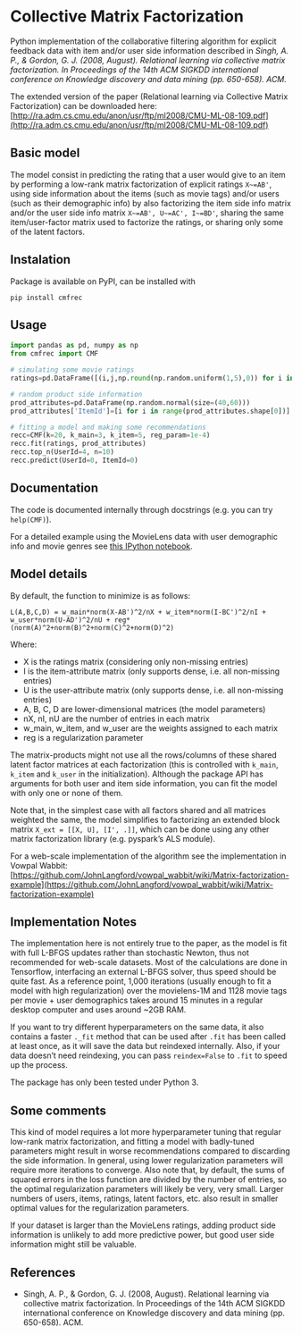# Collective Matrix Factorization

Python implementation of the collaborative filtering algorithm for explicit feedback data with item and/or user side information described in _Singh, A. P., & Gordon, G. J. (2008, August). Relational learning via collective matrix factorization. In Proceedings of the 14th ACM SIGKDD international conference on Knowledge discovery and data mining (pp. 650-658). ACM._

The extended version of the paper (Relational learning via Collective Matrix Factorization) can be downloaded here:
[http://ra.adm.cs.cmu.edu/anon/usr/ftp/ml2008/CMU-ML-08-109.pdf](http://ra.adm.cs.cmu.edu/anon/usr/ftp/ml2008/CMU-ML-08-109.pdf)

## Basic model
The model consist in predicting the rating that a user would give to an item by performing a low-rank matrix factorization of explicit ratings `X~=AB'`, using side information about the items (such as movie tags) and/or users (such as their demographic info) by also factorizing the item side info matrix and/or the user side info matrix `X~=AB', U~=AC', I~=BD'`, sharing the same item/user-factor matrix used to factorize the ratings, or sharing only some of the latent factors.

## Instalation
Package is available on PyPI, can be installed with

```pip install cmfrec```

## Usage
```python
import pandas as pd, numpy as np
from cmfrec import CMF

# simulating some movie ratings
ratings=pd.DataFrame([(i,j,np.round(np.random.uniform(1,5),0)) for i in range(100) for j in range(40) if np.random.random()>.3],columns=['UserId','ItemId','Rating'])

# random product side information
prod_attributes=pd.DataFrame(np.random.normal(size=(40,60)))
prod_attributes['ItemId']=[i for i in range(prod_attributes.shape[0])]

# fitting a model and making some recommendations
recc=CMF(k=20, k_main=3, k_item=5, reg_param=1e-4)
recc.fit(ratings, prod_attributes)
recc.top_n(UserId=4, n=10)
recc.predict(UserId=0, ItemId=0)
```


## Documentation

The code is documented internally through docstrings (e.g. you can try `help(CMF)`).

For a detailed example using the MovieLens data with user demographic info and movie genres see [this IPython notebook](http://nbviewer.jupyter.org/github/david-cortes/cmfrec/blob/master/example/cmfrec_movielens_sideinfo.ipynb).

## Model details

By default, the function to minimize is as follows:

```L(A,B,C,D) = w_main*norm(X-AB')^2/nX + w_item*norm(I-BC')^2/nI + w_user*norm(U-AD')^2/nU + reg*(norm(A)^2+norm(B)^2+norm(C)^2+norm(D)^2)```

Where:
* X is the ratings matrix (considering only non-missing entries)
* I is the item-attribute matrix (only supports dense, i.e. all non-missing entries)
* U is the user-attribute matrix (only supports dense, i.e. all non-missing entries)
* A, B, C, D are lower-dimensional matrices (the model parameters)
* nX, nI, nU are the number of entries in each matrix
* w_main, w_item, and w_user are the weights assigned to each matrix
* reg is a regularization parameter

The matrix-products might not use all the rows/columns of these shared latent factor matrices at each factorization (this is controlled with `k_main`, `k_item` and `k_user` in the initialization). Although the package API has arguments for both user and item side information, you can fit the model with only one or none of them.

Note that, in the simplest case with all factors shared and all matrices weighted the same, the model simplifies to factorizing an extended block matrix `X_ext = [[X, U], [I', .]]`, which can be done using any other matrix factorization library (e.g. pyspark’s ALS module).

For a web-scale implementation of the algorithm see the implementation in Vowpal Wabbit:
[https://github.com/JohnLangford/vowpal_wabbit/wiki/Matrix-factorization-example](https://github.com/JohnLangford/vowpal_wabbit/wiki/Matrix-factorization-example)

## Implementation Notes
The implementation here is not entirely true to the paper, as the model is fit with full L-BFGS updates rather than stochastic Newton, thus not recommended for web-scale datasets. Most of the calculations are done in Tensorflow, interfacing an external L-BFGS solver, thus speed should be quite fast. As a reference point, 1,000 iterations (usually enough to fit a model with high regularization) over the movielens-1M and 1128 movie tags per movie + user demographics takes around 15 minutes in a regular desktop computer and uses around ~2GB RAM.

If you want to try different hyperparameters on the same data, it also contains a faster `._fit` method that can be used after `.fit` has been called at least once, as it will save the data but reindexed internally. Also, if your data doesn’t need reindexing, you can pass `reindex=False` to `.fit` to speed up the process.

The package has only been tested under Python 3.


## Some comments
This kind of model requires a lot more hyperparameter tuning that regular low-rank matrix factorization, and fitting a model with badly-tuned parameters might result in worse recommendations compared to discarding the side information. In general, using lower regularization parameters will require more iterations to converge. Also note that, by default, the sums of squared errors in the loss function are divided by the number of entries, so the optimal regularization parameters will likely be very, very small. Larger numbers of users, items, ratings, latent factors, etc. also result in smaller optimal values for the regularization parameters.

If your dataset is larger than the MovieLens ratings, adding product side information is unlikely to add more predictive power, but good user side information might still be valuable.

## References
* Singh, A. P., & Gordon, G. J. (2008, August). Relational learning via collective matrix factorization. In Proceedings of the 14th ACM SIGKDD international conference on Knowledge discovery and data mining (pp. 650-658). ACM.
